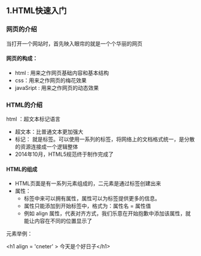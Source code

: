 ## 1.HTML快速入门

### 网页的介绍

当打开一个网站时，首先映入眼帘的就是一个个华丽的网页

#### 网页的构成：

- html : 用来之作网页基础内容和基本结构
- css：用来之作网页的梅花效果
- javaSript  :  用来之作网页的动态效果

### HTML的介绍

html ：超文本标记语言

- 超文本：比普通文本更加强大
- 标记： 就是标签。可以使用一系列的标签，将网络上的文档格式统一，是分散的资源连接成一个逻辑整体
- 2014年10月，HTML5规范终于制作完成了

#### HTML的组成

- HTML页面是有一系列元素组成的，二元素是通过标签创建出来
- 属性：
  - 标签中来可以拥有属性，属性可以为标签提供更多的信息。
  - 属性只能添加到开始标签中，格式为：属性名 = 属性值
  - 例如 align 属性，代表对齐方式，我们乐意在开始抱歉中添加该属性，就能让内容在不同的位置显示了

元素举例：

\<h1 align = 'cneter' > 今天是个好日子\</h1>

